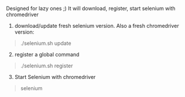Designed for lazy ones ;)
It will download, register, start selenium with chromedriver


1) download/update fresh selenium version. Also a fresh chromedriver version:
> ./selenium.sh update

2) register a global command
> ./selenium.sh register

3) Start Selenium with chromedriver
> selenium

